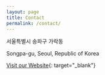 ```yaml
---
layout: page
title: Contact
permalink: /contact/
---
```



서울특별시 송파구 가락동

Songpa-gu, Seoul, Republic of Korea



[Visit our Website](http://www.lll.co.kr){: target="_blank"}